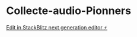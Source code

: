 # Collecte-audio-Pionners

[Edit in StackBlitz next generation editor ⚡️](https://stackblitz.com/~/github.com/turibiok/Collecte-audio-Pionners)